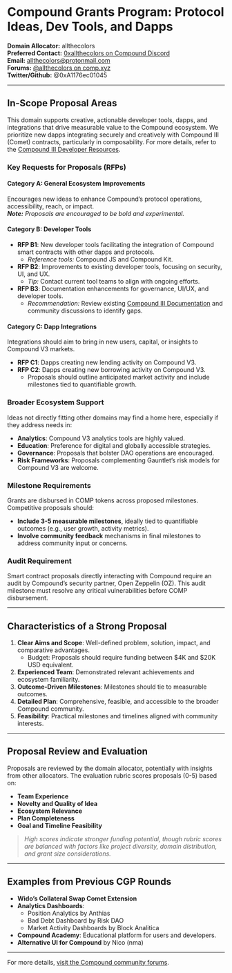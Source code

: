 # Compound Grants Program: Protocol Ideas, Dev Tools, and Dapps

**Domain Allocator:** allthecolors  
**Preferred Contact:** [0xallthecolors on Compound Discord](https://discord.com)  
**Email:** allthecolors@protonmail.com  
**Forums:** [@allthecolors on comp.xyz](https://comp.xyz)  
**Twitter/Github:** @0xA1176ec01045  

---

## In-Scope Proposal Areas

This domain supports creative, actionable developer tools, dapps, and integrations that drive measurable value to the Compound ecosystem. We prioritize new dapps integrating securely and creatively with Compound III (Comet) contracts, particularly in composability. For more details, refer to the [Compound III Developer Resources](https://compound.finance).

### Key Requests for Proposals (RFPs)

#### **Category A**: General Ecosystem Improvements
Encourages new ideas to enhance Compound’s protocol operations, accessibility, reach, or impact.  
*__Note:__ Proposals are encouraged to be bold and experimental.*

#### **Category B**: Developer Tools
- **RFP B1**: New developer tools facilitating the integration of Compound smart contracts with other dapps and protocols.
    - *Reference tools:* Compound JS and Compound Kit.
- **RFP B2**: Improvements to existing developer tools, focusing on security, UI, and UX.
    - *Tip:* Contact current tool teams to align with ongoing efforts.
- **RFP B3**: Documentation enhancements for governance, UI/UX, and developer tools.
    - *Recommendation:* Review existing [Compound III Documentation](https://compound.finance) and community discussions to identify gaps.

#### **Category C**: Dapp Integrations
Integrations should aim to bring in new users, capital, or insights to Compound V3 markets.
- **RFP C1**: Dapps creating new lending activity on Compound V3.
- **RFP C2**: Dapps creating new borrowing activity on Compound V3.
    - Proposals should outline anticipated market activity and include milestones tied to quantifiable growth.

### Broader Ecosystem Support

Ideas not directly fitting other domains may find a home here, especially if they address needs in:
- **Analytics**: Compound V3 analytics tools are highly valued.
- **Education**: Preference for digital and globally accessible strategies.
- **Governance**: Proposals that bolster DAO operations are encouraged.
- **Risk Frameworks**: Proposals complementing Gauntlet’s risk models for Compound V3 are welcome.

### Milestone Requirements

Grants are disbursed in COMP tokens across proposed milestones. Competitive proposals should:
- **Include 3-5 measurable milestones**, ideally tied to quantifiable outcomes (e.g., user growth, activity metrics).
- **Involve community feedback** mechanisms in final milestones to address community input or concerns.

### Audit Requirement

Smart contract proposals directly interacting with Compound require an audit by Compound’s security partner, Open Zeppelin (OZ). This audit milestone must resolve any critical vulnerabilities before COMP disbursement.

---

## Characteristics of a Strong Proposal

1. **Clear Aims and Scope**: Well-defined problem, solution, impact, and comparative advantages.
    - Budget: Proposals should require funding between $4K and $20K USD equivalent.
2. **Experienced Team**: Demonstrated relevant achievements and ecosystem familiarity.
3. **Outcome-Driven Milestones**: Milestones should tie to measurable outcomes.
4. **Detailed Plan**: Comprehensive, feasible, and accessible to the broader Compound community.
5. **Feasibility**: Practical milestones and timelines aligned with community interests.

---

## Proposal Review and Evaluation

Proposals are reviewed by the domain allocator, potentially with insights from other allocators. The evaluation rubric scores proposals (0-5) based on:

- **Team Experience**
- **Novelty and Quality of Idea**
- **Ecosystem Relevance**
- **Plan Completeness**
- **Goal and Timeline Feasibility**

> *High scores indicate stronger funding potential, though rubric scores are balanced with factors like project diversity, domain distribution, and grant size considerations.*

---

## Examples from Previous CGP Rounds

- **Wido’s Collateral Swap Comet Extension**
- **Analytics Dashboards**:
  - Position Analytics by Anthias
  - Bad Debt Dashboard by Risk DAO
  - Market Activity Dashboards by Block Analitica
- **Compound Academy**: Educational platform for users and developers.
- **Alternative UI for Compound** by Nico (nma)

--- 

For more details, [visit the Compound community forums](https://comp.xyz).
